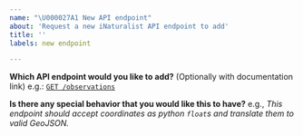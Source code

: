 ```yaml
---
name: "\U000027A1 New API endpoint"
about: 'Request a new iNaturalist API endpoint to add'
title: ''
labels: new endpoint

---
```


**Which API endpoint would you like to add?**
(Optionally with documentation link) e.g.: [`GET /observations`](https://api.inaturalist.org/v1/docs/#!/Observations/get_observations)

**Is there any special behavior that you would like this to have?**
e.g., _This endpoint should accept coordinates as python `float`s and translate them to valid GeoJSON._
